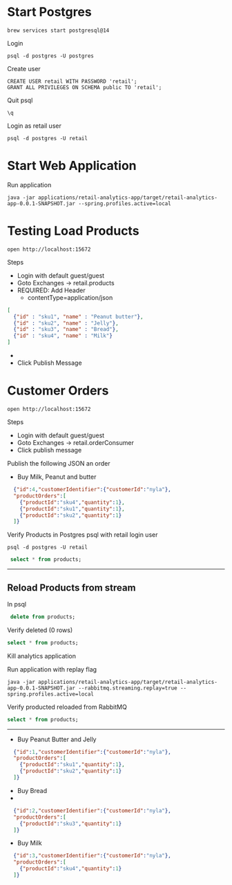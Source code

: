 # Start Postgres

```shell
brew services start postgresql@14
```

Login
```shell
psql -d postgres -U postgres 
```

Create user

```shell
CREATE USER retail WITH PASSWORD 'retail';
GRANT ALL PRIVILEGES ON SCHEMA public TO 'retail';
```
Quit psql

```shell
\q
```


Login as retail user

```shell
psql -d postgres -U retail 
```

# Start Web Application

Run application

```shell
java -jar applications/retail-analytics-app/target/retail-analytics-app-0.0.1-SNAPSHOT.jar --spring.profiles.active=local
```


# Testing Load Products


```shell
open http://localhost:15672
```

Steps

- Login with default guest/guest
- Goto Exchanges -> retail.products
- REQUIRED: Add Header
  - contentType=application/json

```json
[
  {"id" : "sku1", "name" : "Peanut butter"},
  {"id" : "sku2", "name" : "Jelly"},
  {"id" : "sku3", "name" : "Bread"},
  {"id" : "sku4", "name" : "Milk"}
]
```
- 
- Click Publish Message

# Customer Orders

```shell
open http://localhost:15672
```

Steps

- Login with default guest/guest
- Goto Exchanges -> retail.orderConsumer
- Click publish message





Publish the following JSON an order



- Buy Milk, Peanut and butter

```json
  {"id":4,"customerIdentifier":{"customerId":"nyla"},
  "productOrders":[
    {"productId":"sku4","quantity":1},
    {"productId":"sku1","quantity":1},
    {"productId":"sku2","quantity":1}
  ]}
```


Verify Products in Postgres psql with retail login user

```shell
psql -d postgres -U retail 
```

```sql
 select * from products;
```

----------------------------
## Reload Products from stream

In psql

```sql
 delete from products;
```

Verify deleted (0 rows)

```sql
select * from products;
```


Kill analytics application


Run application with replay flag

```shell
java -jar applications/retail-analytics-app/target/retail-analytics-app-0.0.1-SNAPSHOT.jar --rabbitmq.streaming.replay=true --spring.profiles.active=local 
```

Verify producted reloaded from RabbitMQ

```sql
select * from products;
```


--------------------
- Buy Peanut Butter and Jelly

```json
  {"id":1,"customerIdentifier":{"customerId":"nyla"},
  "productOrders":[
    {"productId":"sku1","quantity":1},
    {"productId":"sku2","quantity":1}
  ]}
```

- Buy Bread  
-
```json
  {"id":2,"customerIdentifier":{"customerId":"nyla"},
  "productOrders":[
    {"productId":"sku3","quantity":1}
  ]}
```


- Buy Milk

```json
  {"id":3,"customerIdentifier":{"customerId":"nyla"},
  "productOrders":[
    {"productId":"sku4","quantity":1}
  ]}
```




